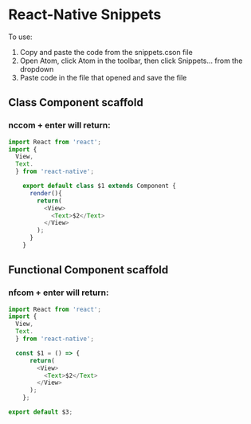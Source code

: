 # React-Native Snippets

To use: 
1. Copy and paste the code from the snippets.cson file
2. Open Atom, click Atom in the toolbar, then click Snippets... from the dropdown
3. Paste code in the file that opened and save the file

## Class Component scaffold
### nccom + enter will return:
```javascript
import React from 'react';
import {
  View,
  Text.
  } from 'react-native';

    export default class $1 extends Component {
      render(){
        return(
          <View>
            <Text>$2</Text>
          </View>
        );
      }
    }
```
## Functional Component scaffold
### nfcom + enter will return:
```javascript
import React from 'react';
import {
  View,
  Text.
  } from 'react-native';

  const $1 = () => {
      return(
        <View>
          <Text>$2</Text>
        </View>
      );
    };

export default $3;
```

